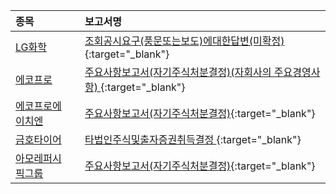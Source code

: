 | **종목** |      |**보고서명** |
| :------- | :--- |:----------- |
| [LG화학](/051910/#dart) | | [조회공시요구(풍문또는보도)에대한답변(미확정)              ](https://dart.fss.or.kr/dsaf001/main.do?rcpNo=20240430800049){:target="_blank"} |
| [에코프로](/086520/#dart) | | [주요사항보고서(자기주식처분결정)(자회사의 주요경영사항)              ](https://dart.fss.or.kr/dsaf001/main.do?rcpNo=20240429900840){:target="_blank"} |
| [에코프로에이치엔](/383310/#dart) | | [주요사항보고서(자기주식처분결정)](https://dart.fss.or.kr/dsaf001/main.do?rcpNo=20240429001240){:target="_blank"} |
| [금호타이어](/073240/#dart) | | [타법인주식및출자증권취득결정              ](https://dart.fss.or.kr/dsaf001/main.do?rcpNo=20240429800832){:target="_blank"} |
| [아모레퍼시픽그룹](/002790/#dart) | | [주요사항보고서(자기주식처분결정)](https://dart.fss.or.kr/dsaf001/main.do?rcpNo=20240429001273){:target="_blank"} |